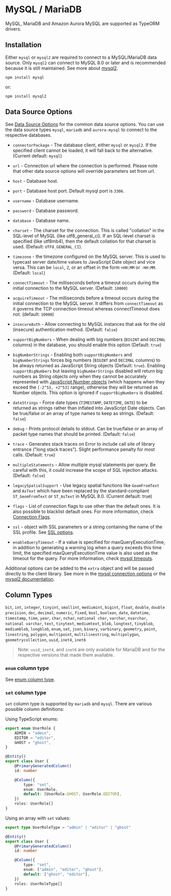 # MySQL / MariaDB

MySQL, MariaDB and Amazon Aurora MySQL are supported as TypeORM drivers.

## Installation

Either `mysql` or `mysql2` are required to connect to a MySQL/MariaDB data source. Only `mysql2` can connect to MySQL 8.0 or later and is recommended because it is still maintained. See more about [mysql2](https://sidorares.github.io/node-mysql2/docs/history-and-why-mysq2).

```shell
npm install mysql
```

or:

```shell
npm install mysql2
```

## Data Source Options

See [Data Source Options](../data-source/2-data-source-options.md) for the common data source options. You can use the data source types `mysql`, `mariadb` and `aurora-mysql` to connect to the respective databases.

-   `connectorPackage` - The database client, either `mysql` or `mysql2`. If the specified client cannot be loaded, it will fall back to the alternative. (Current default: `mysql`)
-   `url` - Connection url where the connection is performed. Please note that other data source options will override parameters set from url.

-   `host` - Database host.

-   `port` - Database host port. Default mysql port is `3306`.

-   `username` - Database username.

-   `password` - Database password.

-   `database` - Database name.

-   `charset` - The charset for the connection. This is called "collation" in the SQL-level of MySQL
    (like utf8_general_ci). If an SQL-level charset is specified (like utf8mb4), then the default collation for that charset is used. (Default: `UTF8_GENERAL_CI`).

-   `timezone` - the timezone configured on the MySQL server. This is used to typecast server date/time
    values to JavaScript Date object and vice versa. This can be `local`, `Z`, or an offset in the form
    `+HH:MM` or `-HH:MM`. (Default: `local`)

-   `connectTimeout` - The milliseconds before a timeout occurs during the initial connection to the MySQL server.
    (Default: `10000`)

-   `acquireTimeout` - The milliseconds before a timeout occurs during the initial connection to the MySQL server. It differs from `connectTimeout` as it governs the TCP connection timeout whereas connectTimeout does not. (default: `10000`)

-   `insecureAuth` - Allow connecting to MySQL instances that ask for the old (insecure) authentication method.
    (Default: `false`)

-   `supportBigNumbers` - When dealing with big numbers (`BIGINT` and `DECIMAL` columns) in the database,
    you should enable this option (Default: `true`)

-   `bigNumberStrings` - Enabling both `supportBigNumbers` and `bigNumberStrings` forces big numbers
    (`BIGINT` and `DECIMAL` columns) to be always returned as JavaScript String objects (Default: `true`).
    Enabling `supportBigNumbers` but leaving `bigNumberStrings` disabled will return big numbers as String
    objects only when they cannot be accurately represented with
    [JavaScript Number objects](http://ecma262-5.com/ELS5_HTML.htm#Section_8.5)
    (which happens when they exceed the `[-2^53, +2^53]` range), otherwise they will be returned as
    Number objects. This option is ignored if `supportBigNumbers` is disabled.

-   `dateStrings` - Force date types (`TIMESTAMP`, `DATETIME`, `DATE`) to be returned as strings rather than
    inflated into JavaScript Date objects. Can be true/false or an array of type names to keep as strings.
    (Default: `false`)

-   `debug` - Prints protocol details to stdout. Can be true/false or an array of packet type names that
    should be printed. (Default: `false`)

-   `trace` - Generates stack traces on Error to include call site of library entrance ("long stack traces").
    Slight performance penalty for most calls. (Default: `true`)

-   `multipleStatements` - Allow multiple mysql statements per query. Be careful with this, it could increase the scope
    of SQL injection attacks. (Default: `false`)

-   `legacySpatialSupport` - Use legacy spatial functions like `GeomFromText` and `AsText` which have been replaced by the standard-compliant `ST_GeomFromText` or `ST_AsText` in MySQL 8.0. (Current default: true)

-   `flags` - List of connection flags to use other than the default ones. It is also possible to blacklist default ones.
    For more information, check [Connection Flags](https://github.com/mysqljs/mysql#connection-flags).

-   `ssl` - object with SSL parameters or a string containing the name of the SSL profile.
    See [SSL options](https://github.com/mysqljs/mysql#ssl-options).

-   `enableQueryTimeout` - If a value is specified for maxQueryExecutionTime, in addition to generating a warning log when a query exceeds this time limit, the specified maxQueryExecutionTime value is also used as the timeout for the query. For more information, check [mysql timeouts](https://github.com/mysqljs/mysql#timeouts).

Additional options can be added to the `extra` object and will be passed directly to the client library. See more in the [mysql connection options](https://github.com/mysqljs/mysql#connection-options) or the [mysql2 documentation](https://sidorares.github.io/node-mysql2/docs).

## Column Types

`bit`, `int`, `integer`, `tinyint`, `smallint`, `mediumint`, `bigint`, `float`, `double`, `double precision`, `dec`, `decimal`, `numeric`, `fixed`, `bool`, `boolean`, `date`, `datetime`, `timestamp`, `time`, `year`, `char`, `nchar`, `national char`, `varchar`, `nvarchar`, `national varchar`, `text`, `tinytext`, `mediumtext`, `blob`, `longtext`, `tinyblob`, `mediumblob`, `longblob`, `enum`, `set`, `json`, `binary`, `varbinary`, `geometry`, `point`, `linestring`, `polygon`, `multipoint`, `multilinestring`, `multipolygon`, `geometrycollection`, `uuid`, `inet4`, `inet6`

> Note: `uuid`, `inet4`, and `inet6` are only available for MariaDB and for the respective versions that made them available.

### `enum` column type

See [enum column type](../entity/1-entities.md#enum-column-type).

### `set` column type

`set` column type is supported by `mariadb` and `mysql`. There are various possible column definitions:

Using TypeScript enums:

```typescript
export enum UserRole {
    ADMIN = "admin",
    EDITOR = "editor",
    GHOST = "ghost",
}

@Entity()
export class User {
    @PrimaryGeneratedColumn()
    id: number

    @Column({
        type: "set",
        enum: UserRole,
        default: [UserRole.GHOST, UserRole.EDITOR],
    })
    roles: UserRole[]
}
```

Using an array with `set` values:

```typescript
export type UserRoleType = "admin" | "editor" | "ghost"

@Entity()
export class User {
    @PrimaryGeneratedColumn()
    id: number

    @Column({
        type: "set",
        enum: ["admin", "editor", "ghost"],
        default: ["ghost", "editor"],
    })
    roles: UserRoleType[]
}
```
